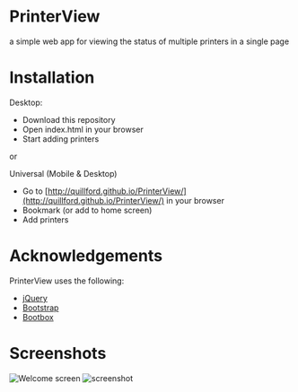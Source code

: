 # PrinterView
a simple web app for viewing the status of multiple printers in a single page

# Installation

Desktop:
* Download this repository
* Open index.html in your browser
* Start adding printers

or

Universal (Mobile & Desktop)
* Go to [http://quillford.github.io/PrinterView/](http://quillford.github.io/PrinterView/) in your browser
* Bookmark (or add to home screen)
* Add printers

# Acknowledgements
PrinterView uses the following:
* [jQuery](https://jquery.com/)
* [Bootstrap](http://getbootstrap.com/)
* [Bootbox](http://bootboxjs.com/)

# Screenshots
![Welcome screen](https://raw.githubusercontent.com/quillford/PrinterView/master/images/screenshots/screenshot-welcome.png)
![screenshot](https://raw.githubusercontent.com/quillford/PrinterView/master/images/screenshots/screenshot.png)
